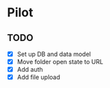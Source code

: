 # Pilot

## TODO

- [x] Set up DB and data model
- [x] Move folder open state to URL
- [x] Add auth
- [x] Add file upload
